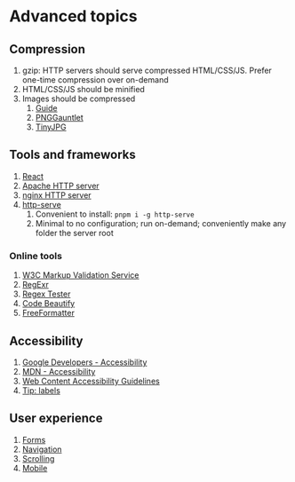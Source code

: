 # Advanced topics

## Compression

1. gzip: HTTP servers should serve compressed HTML/CSS/JS. Prefer one-time compression over on-demand
1. HTML/CSS/JS should be minified
1. Images should be compressed
	1. [Guide](https://images.guide/)
	1. [PNGGauntlet](https://pnggauntlet.com/)
	1. [TinyJPG](https://tinyjpg.com/)

## Tools and frameworks

1. [React](react.md)
1. [Apache HTTP server](http://httpd.apache.org/)
1. [nginx HTTP server](https://nginx.org/en/)
1. [http-serve](https://www.npmjs.com/package/http-serve)
	1. Convenient to install: `pnpm i -g http-serve`
	1. Minimal to no configuration; run on-demand; conveniently make any folder the server root

### Online tools

1. [W3C Markup Validation Service](https://validator.w3.org/)
1. [RegExr](https://regexr.com/)
1. [Regex Tester](https://www.regextester.com/)
1. [Code Beautify](https://codebeautify.org/)
1. [FreeFormatter](https://www.freeformatter.com/)

## Accessibility

1. [Google Developers - Accessibility](https://developers.google.com/web/fundamentals/accessibility/)
1. [MDN - Accessibility](https://developer.mozilla.org/en-US/docs/Web/Accessibility)
1. [Web Content Accessibility Guidelines](https://24ways.org/2017/wcag-for-people-who-havent-read-them/)
1. [Tip: labels](https://developer.paciellogroup.com/blog/2017/07/short-note-on-aria-label-aria-labelledby-and-aria-describedby/)

## User experience

1. [Forms](../ux/forms.md)
1. [Navigation](../ux/navigation.md)
1. [Scrolling](https://evilmartians.com/chronicles/scroll-to-the-future-modern-javascript-css-scrolling-implementations)
1. [Mobile](../ux/mobile.md)
